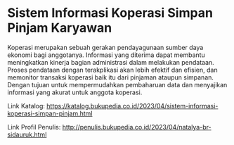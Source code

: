 # Sistem Informasi Koperasi Simpan Pinjam Karyawan

Koperasi merupakan sebuah gerakan pendayagunaan sumber daya ekonomi bagi anggotanya. Informasi yang diterima dapat membantu meningkatkan kinerja bagian administrasi dalam melakukan pendataan. Proses pendataan dengan terakplikasi akan lebih efektif dan efisien, dan memonitor transaksi koperasi baik itu dari pinjaman ataupun simpanan. Dengan tujuan untuk mempermudahkan pembaharuan data dan menyajikan informasi yang akurat untuk anggota koperasi.

Link Katalog: https://katalog.bukupedia.co.id/2023/04/sistem-informasi-koperasi-simpan-pinjam.html

Link Profil Penulis: http://penulis.bukupedia.co.id/2023/04/natalya-br-sidauruk.html
